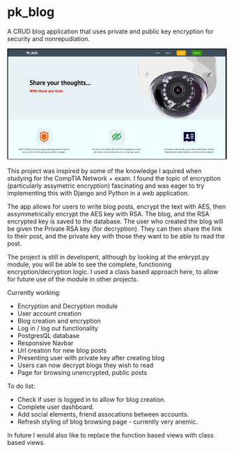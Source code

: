 # pk_blog
A CRUD blog application that uses private and public key encryption for security and nonrepudiation.

<img src="screenshots/home.png" alt="Project Homepage" title="PK_BLOG">

This project was inspired by some of the knowledge I aquired when studying for the CompTIA Network + exam. I found the topic of encryption (particularly assymetric encryption) fascinating and was eager to try implementing this with Django and Python in a web application.

The app allows for users to write blog posts, encrypt the text with AES, then assymmetrically encrypt the AES key with RSA.
The blog, and the RSA encrypted key is saved to the database. The user who created the blog will be given the Private RSA key (for decryption). They can then share the link to their post, and the private key with those they want to be able to read the post.

The project is still in developent, although by looking at the enkrypt.py module, you will be able to see the complete, functioning encryption/decryption logic. I used a class based approach here, to allow for future use of the module in other projects.

Currently working:

- Encryption and Decryption module
- User account creation
- Blog creation and encryption
- Log in / log out functionality
- PostgresQL database
- Responsive Navbar
- Url creation for new blog posts
- Presenting user with private key after creating blog
- Users can now decrypt blogs they wish to read
- Page for browsing unencrypted, public posts 

To do list:
- Check if user is logged in to allow for blog creation.
- Complete user dashboard.
- Add social elements, friend assocations between accounts.
- Refresh styling of blog browsing page - currently very anemic. 



In future I would also like to replace the function based views with class based views.
